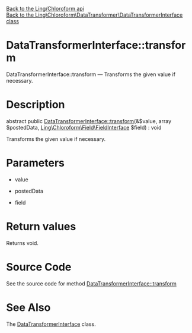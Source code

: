 [Back to the Ling/Chloroform api](https://github.com/lingtalfi/Chloroform/blob/master/doc/api/Ling/Chloroform.md)<br>
[Back to the Ling\Chloroform\DataTransformer\DataTransformerInterface class](https://github.com/lingtalfi/Chloroform/blob/master/doc/api/Ling/Chloroform/DataTransformer/DataTransformerInterface.md)


DataTransformerInterface::transform
================



DataTransformerInterface::transform — Transforms the given value if necessary.




Description
================


abstract public [DataTransformerInterface::transform](https://github.com/lingtalfi/Chloroform/blob/master/doc/api/Ling/Chloroform/DataTransformer/DataTransformerInterface/transform.md)(&$value, array $postedData, [Ling\Chloroform\Field\FieldInterface](https://github.com/lingtalfi/Chloroform/blob/master/doc/api/Ling/Chloroform/Field/FieldInterface.md) $field) : void




Transforms the given value if necessary.




Parameters
================


- value

    

- postedData

    

- field

    


Return values
================

Returns void.








Source Code
===========
See the source code for method [DataTransformerInterface::transform](https://github.com/lingtalfi/Chloroform/blob/master/DataTransformer/DataTransformerInterface.php#L23-L23)


See Also
================

The [DataTransformerInterface](https://github.com/lingtalfi/Chloroform/blob/master/doc/api/Ling/Chloroform/DataTransformer/DataTransformerInterface.md) class.



